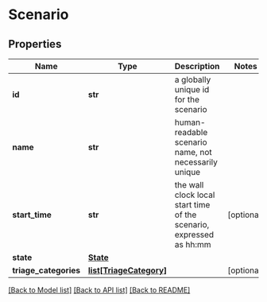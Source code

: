 # Scenario

## Properties
Name | Type | Description | Notes
------------ | ------------- | ------------- | -------------
**id** | **str** | a globally unique id for the scenario | 
**name** | **str** | human-readable scenario name, not necessarily unique | 
**start_time** | **str** | the wall clock local start time of the scenario, expressed as hh:mm | [optional] 
**state** | [**State**](State.md) |  | 
**triage_categories** | [**list[TriageCategory]**](TriageCategory.md) |  | [optional] 

[[Back to Model list]](../README.md#documentation-for-models) [[Back to API list]](../README.md#documentation-for-api-endpoints) [[Back to README]](../README.md)

